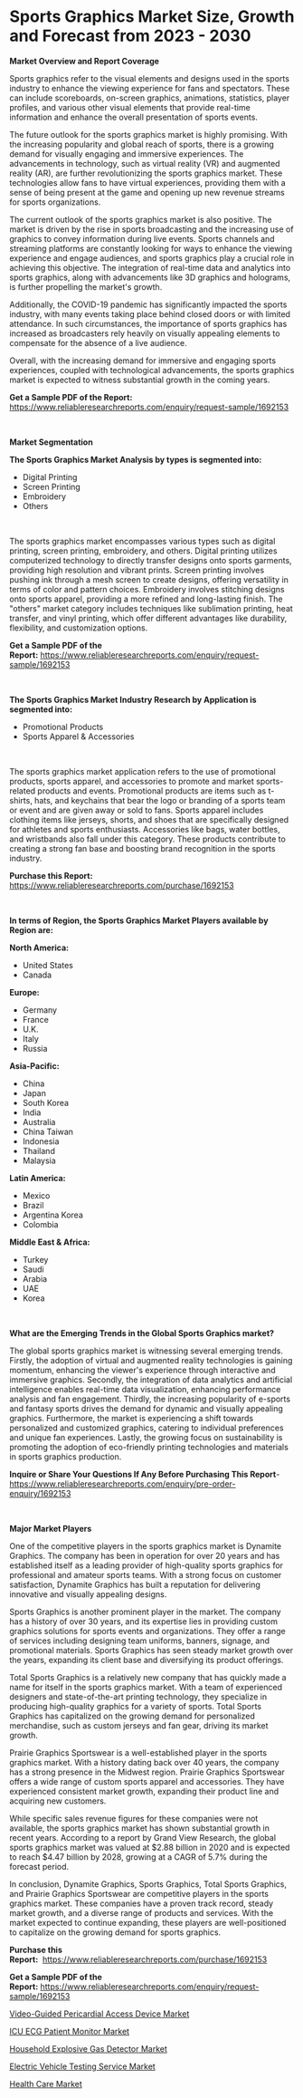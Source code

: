 <p><h1>Sports Graphics Market Size, Growth and Forecast from 2023 - 2030</h1></p><p><strong>Market Overview and Report Coverage</strong></p>
<p><p>Sports graphics refer to the visual elements and designs used in the sports industry to enhance the viewing experience for fans and spectators. These can include scoreboards, on-screen graphics, animations, statistics, player profiles, and various other visual elements that provide real-time information and enhance the overall presentation of sports events.</p><p>The future outlook for the sports graphics market is highly promising. With the increasing popularity and global reach of sports, there is a growing demand for visually engaging and immersive experiences. The advancements in technology, such as virtual reality (VR) and augmented reality (AR), are further revolutionizing the sports graphics market. These technologies allow fans to have virtual experiences, providing them with a sense of being present at the game and opening up new revenue streams for sports organizations.</p><p>The current outlook of the sports graphics market is also positive. The market is driven by the rise in sports broadcasting and the increasing use of graphics to convey information during live events. Sports channels and streaming platforms are constantly looking for ways to enhance the viewing experience and engage audiences, and sports graphics play a crucial role in achieving this objective. The integration of real-time data and analytics into sports graphics, along with advancements like 3D graphics and holograms, is further propelling the market's growth.</p><p>Additionally, the COVID-19 pandemic has significantly impacted the sports industry, with many events taking place behind closed doors or with limited attendance. In such circumstances, the importance of sports graphics has increased as broadcasters rely heavily on visually appealing elements to compensate for the absence of a live audience.</p><p>Overall, with the increasing demand for immersive and engaging sports experiences, coupled with technological advancements, the sports graphics market is expected to witness substantial growth in the coming years.</p></p>
<p><strong>Get a Sample PDF of the Report:</strong> <a href="https://www.reliableresearchreports.com/enquiry/request-sample/1692153">https://www.reliableresearchreports.com/enquiry/request-sample/1692153</a></p>
<p>&nbsp;</p>
<p><strong>Market Segmentation</strong></p>
<p><strong>The Sports Graphics Market Analysis by types is segmented into:</strong></p>
<p><ul><li>Digital Printing</li><li>Screen Printing</li><li>Embroidery</li><li>Others</li></ul></p>
<p>&nbsp;</p>
<p><p>The sports graphics market encompasses various types such as digital printing, screen printing, embroidery, and others. Digital printing utilizes computerized technology to directly transfer designs onto sports garments, providing high resolution and vibrant prints. Screen printing involves pushing ink through a mesh screen to create designs, offering versatility in terms of color and pattern choices. Embroidery involves stitching designs onto sports apparel, providing a more refined and long-lasting finish. The "others" market category includes techniques like sublimation printing, heat transfer, and vinyl printing, which offer different advantages like durability, flexibility, and customization options.</p></p>
<p><strong>Get a Sample PDF of the Report:</strong>&nbsp;<a href="https://www.reliableresearchreports.com/enquiry/request-sample/1692153">https://www.reliableresearchreports.com/enquiry/request-sample/1692153</a></p>
<p>&nbsp;</p>
<p><strong>The Sports Graphics Market Industry Research by Application is segmented into:</strong></p>
<p><ul><li>Promotional Products</li><li>Sports Apparel & Accessories</li></ul></p>
<p>&nbsp;</p>
<p><p>The sports graphics market application refers to the use of promotional products, sports apparel, and accessories to promote and market sports-related products and events. Promotional products are items such as t-shirts, hats, and keychains that bear the logo or branding of a sports team or event and are given away or sold to fans. Sports apparel includes clothing items like jerseys, shorts, and shoes that are specifically designed for athletes and sports enthusiasts. Accessories like bags, water bottles, and wristbands also fall under this category. These products contribute to creating a strong fan base and boosting brand recognition in the sports industry.</p></p>
<p><strong>Purchase this Report:</strong>&nbsp; <a href="https://www.reliableresearchreports.com/purchase/1692153">https://www.reliableresearchreports.com/purchase/1692153</a></p>
<p>&nbsp;</p>
<p><strong>In terms of Region, the Sports Graphics Market Players available by Region are:</strong></p>
<p>
    <p> <strong> North America: </strong>
        <ul>
            <li>United States</li>
            <li>Canada</li>
        </ul>
        </p> 
    <p> <strong> Europe: </strong>
        <ul>
            <li>Germany</li>
            <li>France</li>
            <li>U.K.</li>
            <li>Italy</li>
            <li>Russia</li>
        </ul>
        </p> 
    <p> <strong> Asia-Pacific: </strong>
        <ul>
            <li>China</li>
            <li>Japan</li>
            <li>South Korea</li>
            <li>India</li>
            <li>Australia</li>
            <li>China Taiwan</li>
            <li>Indonesia</li>
            <li>Thailand</li>
            <li>Malaysia</li>
        </ul>
        </p> 
    <p> <strong> Latin America: </strong>
        <ul>
            <li>Mexico</li>
            <li>Brazil</li>
            <li>Argentina Korea</li>
            <li>Colombia</li>
        </ul>
        </p> 
    <p> <strong> Middle East & Africa: </strong>
        <ul>
            <li>Turkey</li>
            <li>Saudi</li>
            <li>Arabia</li>
            <li>UAE</li>
            <li>Korea</li>
        </ul>
    </p>
    </p>
<p>&nbsp;</p>
<p><strong>What are the Emerging Trends in the Global Sports Graphics market?</strong></p>
<p><p>The global sports graphics market is witnessing several emerging trends. Firstly, the adoption of virtual and augmented reality technologies is gaining momentum, enhancing the viewer's experience through interactive and immersive graphics. Secondly, the integration of data analytics and artificial intelligence enables real-time data visualization, enhancing performance analysis and fan engagement. Thirdly, the increasing popularity of e-sports and fantasy sports drives the demand for dynamic and visually appealing graphics. Furthermore, the market is experiencing a shift towards personalized and customized graphics, catering to individual preferences and unique fan experiences. Lastly, the growing focus on sustainability is promoting the adoption of eco-friendly printing technologies and materials in sports graphics production.</p></p>
<p><strong>Inquire or Share Your Questions If Any Before Purchasing This Report</strong>- <a href="https://www.reliableresearchreports.com/enquiry/pre-order-enquiry/1692153">https://www.reliableresearchreports.com/enquiry/pre-order-enquiry/1692153</a></p>
<p>&nbsp;</p>
<p><strong>Major Market Players</strong></p>
<p><p>One of the competitive players in the sports graphics market is Dynamite Graphics. The company has been in operation for over 20 years and has established itself as a leading provider of high-quality sports graphics for professional and amateur sports teams. With a strong focus on customer satisfaction, Dynamite Graphics has built a reputation for delivering innovative and visually appealing designs.</p><p>Sports Graphics is another prominent player in the market. The company has a history of over 30 years, and its expertise lies in providing custom graphics solutions for sports events and organizations. They offer a range of services including designing team uniforms, banners, signage, and promotional materials. Sports Graphics has seen steady market growth over the years, expanding its client base and diversifying its product offerings.</p><p>Total Sports Graphics is a relatively new company that has quickly made a name for itself in the sports graphics market. With a team of experienced designers and state-of-the-art printing technology, they specialize in producing high-quality graphics for a variety of sports. Total Sports Graphics has capitalized on the growing demand for personalized merchandise, such as custom jerseys and fan gear, driving its market growth.</p><p>Prairie Graphics Sportswear is a well-established player in the sports graphics market. With a history dating back over 40 years, the company has a strong presence in the Midwest region. Prairie Graphics Sportswear offers a wide range of custom sports apparel and accessories. They have experienced consistent market growth, expanding their product line and acquiring new customers.</p><p>While specific sales revenue figures for these companies were not available, the sports graphics market has shown substantial growth in recent years. According to a report by Grand View Research, the global sports graphics market was valued at $2.88 billion in 2020 and is expected to reach $4.47 billion by 2028, growing at a CAGR of 5.7% during the forecast period.</p><p>In conclusion, Dynamite Graphics, Sports Graphics, Total Sports Graphics, and Prairie Graphics Sportswear are competitive players in the sports graphics market. These companies have a proven track record, steady market growth, and a diverse range of products and services. With the market expected to continue expanding, these players are well-positioned to capitalize on the growing demand for sports graphics.</p></p>
<p><strong>Purchase this Report:</strong>&nbsp;&nbsp;<a href="https://www.reliableresearchreports.com/purchase/1692153">https://www.reliableresearchreports.com/purchase/1692153</a></p>
<p></p>
<p><strong>Get a Sample PDF of the Report:</strong>&nbsp;<a href="https://www.reliableresearchreports.com/enquiry/request-sample/1692153">https://www.reliableresearchreports.com/enquiry/request-sample/1692153</a></p>
<p><p><a href="https://www.linkedin.com/pulse/video-guided-pericardial-access-device-market-size-2023-rgvpe/">Video-Guided Pericardial Access Device Market</a></p><p><a href="https://www.linkedin.com/pulse/icu-ecg-patient-monitor-market-research-report-provides-nykre/">ICU ECG Patient Monitor Market</a></p><p><a href="https://medium.com/@avaalsop666/decoding-household-explosive-gas-detector-market-metrics-market-share-trends-and-growth-patterns-218b6dcda699">Household Explosive Gas Detector Market</a></p><p><a href="https://medium.com/@deirdredavies67/electric-vehicle-testing-service-market-share-evolution-and-market-growth-trends-2023-2030-7bcae3402d95">Electric Vehicle Testing Service Market</a></p><p><a href="https://www.linkedin.com/pulse/health-care-market-challenges-opportunities-growth/">Health Care Market</a></p></p>